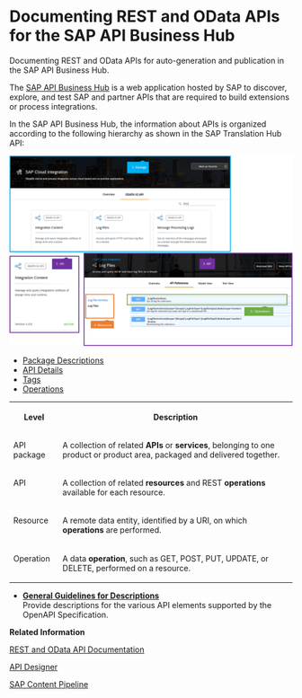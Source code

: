 <!-- loioc9b0e180421444c28aa76b955e67a898 -->

# Documenting REST and OData APIs for the SAP API Business Hub

Documenting REST and OData APIs for auto-generation and publication in the SAP API Business Hub.



The [SAP API Business Hub](https://api.sap.com) is a web application hosted by SAP to discover, explore, and test SAP and partner APIs that are required to build extensions or process integrations.

In the SAP API Business Hub, the information about APIs is organized according to the following hierarchy as shown in the SAP Translation Hub API:

![](images/Image_Map_API_Hierarchy_b6b939b.png)

-   [Package Descriptions](package-descriptions-22c017a.md)
-   [API Details](api-details-3edef50.md)
-   [Tags](tags-ebbdea3.md)
-   [Operations](operations-8f57974.md)


<table>
<tr>
<th valign="top">

Level



</th>
<th valign="top">

Description



</th>
</tr>
<tr>
<td valign="top">

API package



</td>
<td valign="top">

A collection of related **APIs** or **services**, belonging to one product or product area, packaged and delivered together.



</td>
</tr>
<tr>
<td valign="top">

API



</td>
<td valign="top">

A collection of related **resources** and REST **operations** available for each resource.



</td>
</tr>
<tr>
<td valign="top">

Resource



</td>
<td valign="top">

A remote data entity, identified by a URI, on which **operations** are performed.



</td>
</tr>
<tr>
<td valign="top">

Operation



</td>
<td valign="top">

A data **operation**, such as GET, POST, PUT, UPDATE, or DELETE, performed on a resource.



</td>
</tr>
</table>

-   **[General Guidelines for Descriptions](general-guidelines-for-descriptions-7e6e472.md "Provide descriptions for the various API elements supported by the OpenAPI
		Specification. ")**  
Provide descriptions for the various API elements supported by the OpenAPI Specification.

**Related Information**  


[REST and OData API Documentation](rest-and-odata-api-documentation-d8acc94.md "Guidelines and recommendations to help you write auto-generated and manual REST and OData API reference documentation.")

[API Designer](https://help.sap.com/viewer/e63fe47de8f84a68b618ed689af9a28b/Cloud/en-US/186d9d5f72694954a52a5fa4c56fe5f2.html)

[SAP Content Pipeline](https://help.sap.com/viewer/9c880f03c6084ca4b2573b5605ec7a83/Cloud/en-US/deff14d4a7a8421e839cc21f2709fd22.html)

